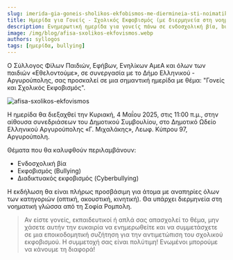 ```yaml
---
slug: imerida-gia-goneis-sholikos-ekfobismos-me-diermineia-sti-noimatiki-glossa
title: Ημερίδα για Γονείς - Σχολικός Εκφοβισμός (με διερμηνεία στη νοηματική γλώσσα)
description: Ενημερωτική ημερίδα για γονείς πάνω σε ενδοσχολική βία, bullying & cyberbullying. 4 Μαΐου 2025, Αργυρούπολη. Πρόσβαση ΑμεΑ και διερμηνεία νοηματικής.
image: /img/blog/afisa-sxolikos-ekfovismos.webp
authors: syllogos
tags: [ημερίδα, bullying]
---
```


Ο Σύλλογος Φίλων Παιδιών, Εφήβων, Ενηλίκων ΑμεΑ και όλων των παιδιών «Εθελοντούμε», σε συνεργασία με το Δήμο Ελληνικού - Αργυρούπολης, σας προσκαλεί σε μια σημαντική ημερίδα με θέμα: "Γονείς και Σχολικός Εκφοβισμός".

![afisa-sxolikos-ekfovismos](/img/blog/afisa-sxolikos-ekfovismos.webp)

Η ημερίδα θα διεξαχθεί την Κυριακή, 4 Μαΐου 2025, στις 11:00 π.μ., στην αίθουσα συνεδριάσεων του Δημοτικού Συμβουλίου, στο Δημοτικό Ωδείο Ελληνικού Αργυρούπολης «Γ. Μιχαλάκης», Λεωφ. Κύπρου 97, Αργυρούπολη.

Θέματα που θα καλυφθούν περιλαμβάνουν:
- Ενδοσχολική βία
- Εκφοβισμός (Bullying)
- Διαδικτυακός εκφοβισμός (Cyberbullying)

Η εκδήλωση θα είναι πλήρως προσβάσιμη για άτομα με αναπηρίες όλων των κατηγοριών (οπτική, ακουστική, κινητική). Θα υπάρχει διερμηνεία στη νοηματική γλώσσα από τη Σοφία Ρομπολη.

> Αν είστε γονείς, εκπαιδευτικοί ή απλά σας απασχολεί το θέμα, μην χάσετε αυτήν την ευκαιρία να ενημερωθείτε και να συμμετάσχετε σε μια εποικοδομητική συζήτηση για την αντιμετώπιση του σχολικού εκφοβισμού. Η συμμετοχή σας είναι πολύτιμη! Ενωμένοι μπορούμε να κάνουμε τη διαφορά!
